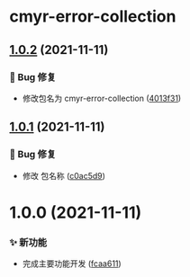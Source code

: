 # cmyr-error-collection

## [1.0.2](https://github.com/CaoMeiYouRen/error-collection/compare/v1.0.1...v1.0.2) (2021-11-11)


### 🐛 Bug 修复

* 修改包名为 cmyr-error-collection ([4013f31](https://github.com/CaoMeiYouRen/error-collection/commit/4013f31))

## [1.0.1](https://github.com/CaoMeiYouRen/error-collection/compare/v1.0.0...v1.0.1) (2021-11-11)


### 🐛 Bug 修复

* 修改 包名称 ([c0ac5d9](https://github.com/CaoMeiYouRen/error-collection/commit/c0ac5d9))

# 1.0.0 (2021-11-11)


### ✨ 新功能

* 完成主要功能开发 ([fcaa611](https://github.com/CaoMeiYouRen/error-collection/commit/fcaa611))
